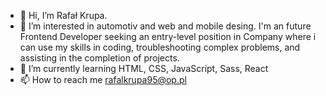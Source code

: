 - 👋 Hi, I’m Rafał Krupa. 
- 👀 I’m interested in automotiv and web and mobile desing. I'm an  future Frontend Developer seeking an entry-level position in Company where i can use my skills in coding, troubleshooting complex problems, and assisting in the  completion of projects.
- 🌱 I’m currently learning HTML, CSS, JavaScript, Sass, React
- 📫 How to reach me rafalkrupa95@op.pl

<!---
stuntsxlc4/stuntsxlc4 is a ✨ special ✨ repository because its `README.md` (this file) appears on your GitHub profile.
You can click the Preview link to take a look at your changes.
--->
